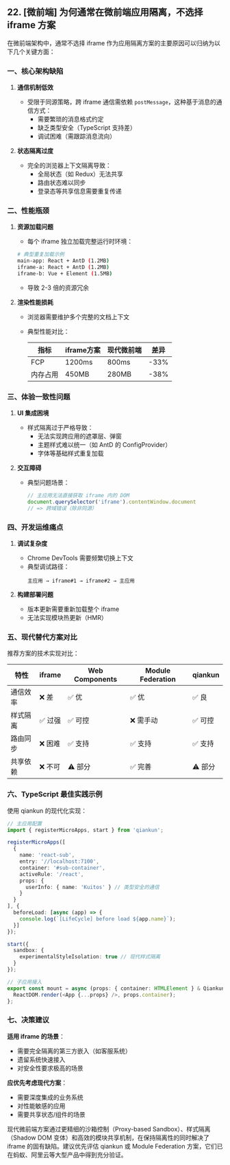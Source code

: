 ## 22. [微前端] 为何通常在微前端应用隔离，不选择 iframe 方案

在微前端架构中，通常不选择 iframe 作为应用隔离方案的主要原因可以归纳为以下几个关键方面：

### 一、核心架构缺陷
1. **通信机制低效**
    - 受限于同源策略，跨 iframe 通信需依赖 `postMessage`，这种基于消息的通信方式：
        * 需要繁琐的消息格式约定
        * 缺乏类型安全（TypeScript 支持差）
        * 调试困难（需跟踪消息流向）

2. **状态隔离过度**
    - 完全的浏览器上下文隔离导致：
        * 全局状态（如 Redux）无法共享
        * 路由状态难以同步
        * 登录态等共享信息需要重复传递

### 二、性能瓶颈
1. **资源加载问题**
    - 每个 iframe 独立加载完整运行时环境：
   ```bash
   # 典型重复加载示例
   main-app: React + AntD (1.2MB)
   iframe-a: React + AntD (1.2MB) 
   iframe-b: Vue + Element (1.5MB)
   ```
    - 导致 2-3 倍的资源冗余

2. **渲染性能损耗**
    - 浏览器需要维护多个完整的文档上下文
    - 典型性能对比：
   
      | 指标          | iframe方案 | 现代微前端 | 差异 |
      |---------------|------------|------------|------|
      | FCP           | 1200ms     | 800ms      | -33% |
      | 内存占用      | 450MB      | 280MB      | -38% |

### 三、体验一致性问题
1. **UI 集成困境**
    - 样式隔离过于严格导致：
        * 无法实现跨应用的遮罩层、弹窗
        * 主题样式难以统一（如 AntD 的 ConfigProvider）
        * 字体等基础样式重复加载

2. **交互障碍**
    - 典型问题场景：
      ```javascript
      // 主应用无法直接获取 iframe 内的 DOM
      document.querySelector('iframe').contentWindow.document
      // => 跨域错误（除非同源）
      ```

### 四、开发运维痛点
1. **调试复杂度**
    - Chrome DevTools 需要频繁切换上下文
    - 典型调试路径：
      ```
      主应用 → iframe#1 → iframe#2 → 主应用
      ```

2. **构建部署问题**
    - 版本更新需要重新加载整个 iframe
    - 无法实现模块热更新（HMR）

### 五、现代替代方案对比
推荐方案的技术实现对比：

| 特性               | iframe          | Web Components | Module Federation | qiankun |
|--------------------|-----------------|-----------------|--------------------|---------|
| 通信效率           | ❌ 差           | ✅ 优           | ✅ 优              | ✅ 良   |
| 样式隔离           | ✅ 过强         | ✅ 可控         | ❌ 需手动          | ✅ 可控 |
| 路由同步           | ❌ 困难         | ✅ 支持         | ✅ 支持            | ✅ 支持 |
| 共享依赖           | ❌ 不可         | ⚠️ 部分        | ✅ 完善            | ⚠️ 部分 |

### 六、TypeScript 最佳实践示例
使用 qiankun 的现代化实现：

```typescript
// 主应用配置
import { registerMicroApps, start } from 'qiankun';

registerMicroApps([
  {
    name: 'react-sub',
    entry: '//localhost:7100',
    container: '#sub-container',
    activeRule: '/react',
    props: {
      userInfo: { name: 'Kuitos' } // 类型安全的通信
    }
  }
], {
  beforeLoad: [async (app) => {
    console.log(`[LifeCycle] before load ${app.name}`);
  }]
});

start({
  sandbox: {
    experimentalStyleIsolation: true // 现代样式隔离
  }
});

// 子应用接入
export const mount = async (props: { container: HTMLElement } & QiankunProps) => {
  ReactDOM.render(<App {...props} />, props.container);
};
```

### 七、决策建议
**适用 iframe 的场景**：
- 需要完全隔离的第三方嵌入（如客服系统）
- 遗留系统快速接入
- 对安全性要求极高的场景

**应优先考虑现代方案**：
- 需要深度集成的业务系统
- 对性能敏感的应用
- 需要共享状态/组件的场景

现代微前端方案通过更精细的沙箱控制（Proxy-based Sandbox）、样式隔离（Shadow DOM 变体）和高效的模块共享机制，在保持隔离性的同时解决了 iframe 的固有缺陷。建议优先评估 qiankun 或 Module Federation 方案，它们已在蚂蚁、阿里云等大型产品中得到充分验证。

